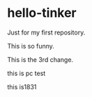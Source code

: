 # hello-tinker
Just for my first repository.

This is so funny.

This is the 3rd change.

this is pc test

this is1831